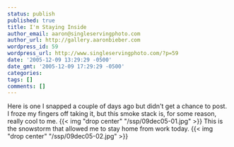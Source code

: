 ```yaml
---
status: publish
published: true
title: I'm Staying Inside
author_email: aaron@singleservingphoto.com
author_url: http://gallery.aaronbieber.com
wordpress_id: 59
wordpress_url: http://www.singleservingphoto.com/?p=59
date: '2005-12-09 13:29:29 -0500'
date_gmt: '2005-12-09 17:29:29 -0500'
categories:
tags: []
comments: []
---
```

Here is one I snapped a couple of days ago but didn't get a chance to
post. I froze my fingers off taking it, but this smoke stack is, for
some reason, really cool to me.
 {{< img "drop center" "/ssp/09dec05-01.jpg" >}}
 This is the snowstorm that allowed me to stay home from work today.
 {{< img "drop center" "/ssp/09dec05-02.jpg" >}}

